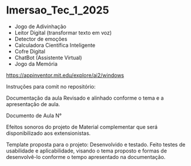 # Imersao_Tec_1_2025

- Jogo de Adivinhação
- Leitor Digital (transformar texto em voz)
- Detector de emoções
- Calculadora Científica Inteligente
- Cofre Digital
- ChatBot (Assistente Virtual)
- Jogo da Memória

https://appinventor.mit.edu/explore/ai2/windows

Instruções para comit no repositório:

Documentação da aula 
Revisado e alinhado conforme o tema e a apresentação de aula.

Documento de Aula N° 

Efeitos sonoros do projeto de 
Material complementar que será disponibilizado aos extensionistas.

Template proposta para o projeto:
Desenvolvido e testado. Feito testes de usabilidade e aplicabilidade, visando o tema proposto e formas de desenvolvê-lo conforme o tempo apresentado na documentação.